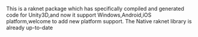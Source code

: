 This is a raknet package which has  specifically compiled and generated code for Unity3D,and now it support Windows,Android,iOS platform,welcome to add new platform support.
The Native raknet library is already up-to-date
